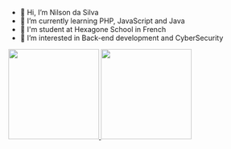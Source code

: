 - 👋 Hi, I’m Nilson da Silva 
- 🌱 I’m currently learning PHP, JavaScript and Java
- 🔭 I'm student at Hexagone School in French 
- 👀 I’m interested in Back-end development and CyberSecurity
<!---
Nilson360/Nilson360 is a ✨ special ✨ repository because its `README.md` (this file) appears on your GitHub profile.
You can click the Preview link to take a look at your changes.

--->
<div>
  <a href="https://github.com/Nilson360">
  <img height="180em" src="https://github-readme-stats.vercel.app/api?username=Nilson360&include_all_commits=true&count_private=true&show_icons=true&theme=yeblu"/>
  <img height="180em" src="https://github-readme-stats.vercel.app/api/top-langs/?username=Nilson360&layout=compact&langs_count=6&theme=yeblu"/>
</div>
  
